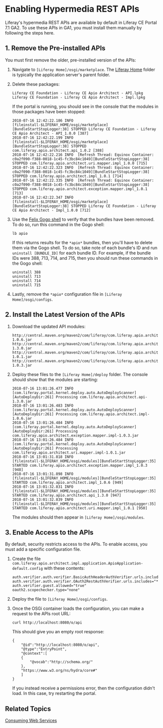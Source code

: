 # Enabling Hypermedia REST APIs [](id=enabling-hypermedia-rest-apis)

Liferay's hypermedia REST APIs are available by default in Liferay CE Portal 7.1 
GA2. To use these APIs in GA1, you must install them manually by following the 
steps here. 

## 1. Remove the Pre-installed APIs [](id=1-remove-the-pre-installed-apis)

You must first remove the older, pre-installed version of the APIs: 

1.  Navigate to `[Liferay Home]/osgi/marketplace`. The 
    [Liferay Home](/discover/deployment/-/knowledge_base/7-1/installing-liferay#liferay-home) 
    folder is typically the application server's parent folder. 

2.  Delete these packages: 

        Liferay CE Foundation - Liferay CE Apio Architect - API.lpkg 
        Liferay CE Foundation - Liferay CE Apio Architect - Impl.lpkg

    If the portal is running, you should see in the console that the modules in 
    those packages have been stopped: 

        2018-07-16 12:42:22.186 INFO  [fileinstall-$LIFERAY_HOME/osgi/marketplace][BundleStartStopLogger:38] STOPPED Liferay CE Foundation - Liferay CE Apio Architect - API_1.0.0 [387]
        2018-07-16 12:42:22.199 INFO  [fileinstall-$LIFERAY_HOME/osgi/marketplace][BundleStartStopLogger:38] STOPPED com.liferay.apio.architect.api_1.0.2 [388]
        2018-07-16 12:42:22.216 INFO  [Refresh Thread: Equinox Container: c0a2f090-f388-0018-1c45-fc3bc84c1049][BundleStartStopLogger:38] STOPPED com.liferay.apio.architect.uri.mapper.impl_1.0.0 [715]
        2018-07-16 12:42:22.323 INFO  [Refresh Thread: Equinox Container: c0a2f090-f388-0018-1c45-fc3bc84c1049][BundleStartStopLogger:38] STOPPED com.liferay.apio.architect.impl_1.0.1 [714]
        2018-07-16 12:42:22.335 INFO  [Refresh Thread: Equinox Container: c0a2f090-f388-0018-1c45-fc3bc84c1049][BundleStartStopLogger:38] STOPPED com.liferay.apio.architect.exception.mapper.impl_1.0.1 [713]
        2018-07-16 12:42:22.347 INFO  [fileinstall-$LIFERAY_HOME/osgi/marketplace][BundleStartStopLogger:38] STOPPED Liferay CE Foundation - Liferay CE Apio Architect - Impl_1.0.0 [712]

3.  Use the 
    [Felix Gogo shell](/develop/reference/-/knowledge_base/7-1/using-the-felix-gogo-shell) 
    to verify that the bundles have been removed. To do so, run this command in 
    the Gogo shell: 

        lb apio

    If this returns results for the `*apio*` bundles, then you'll have to delete 
    them via the Gogo shell. To do so, take note of each bundle's ID and run 
    `uninstall [BUNDLE_ID]` for each bundle ID. For example, if the bundle IDs 
    were 388, 713, 714, and 715, then you should run these commands in the Gogo 
    shell: 

        uninstall 388
        uninstall 713
        uninstall 714
        uninstall 715

4.  Lastly, remove the `*apio*` configuration file in 
    `[Liferay Home]/osgi/configs`. 

## 2. Install the Latest Version of the APIs [](id=2-install-the-latest-version-of-the-apis)

1.  Download the updated API modules: 

        http://central.maven.org/maven2/com/liferay/com.liferay.apio.architect.impl/1.0.6/com.liferay.apio.architect.impl-1.0.6.jar
        http://central.maven.org/maven2/com/liferay/com.liferay.apio.architect.api/1.3.0/com.liferay.apio.architect.api-1.3.0.jar
        http://central.maven.org/maven2/com/liferay/com.liferay.apio.architect.uri.mapper.impl/1.0.1/com.liferay.apio.architect.uri.mapper.impl-1.0.1.jar
        http://central.maven.org/maven2/com/liferay/com.liferay.apio.architect.exception.mapper.impl/1.0.3/com.liferay.apio.architect.exception.mapper.impl-1.0.3.jar

2.  Deploy these files to the `[Liferay Home]/deploy` folder. The console should 
    show that the modules are starting: 

        2018-07-16 13:01:26.477 INFO  [com.liferay.portal.kernel.deploy.auto.AutoDeployScanner][AutoDeployDir:261] Processing com.liferay.apio.architect.api-1.3.0.jar
        2018-07-16 13:01:26.483 INFO  [com.liferay.portal.kernel.deploy.auto.AutoDeployScanner][AutoDeployDir:261] Processing com.liferay.apio.architect.impl-1.0.6.jar
        2018-07-16 13:01:26.484 INFO  [com.liferay.portal.kernel.deploy.auto.AutoDeployScanner][AutoDeployDir:261] Processing com.liferay.apio.architect.exception.mapper.impl-1.0.3.jar
        2018-07-16 13:01:26.484 INFO  [com.liferay.portal.kernel.deploy.auto.AutoDeployScanner][AutoDeployDir:261] Processing com.liferay.apio.architect.uri.mapper.impl-1.0.1.jar
        2018-07-16 13:01:31.818 INFO  [fileinstall-$LIFERAY_HOME/osgi/modules][BundleStartStopLogger:35] STARTED com.liferay.apio.architect.exception.mapper.impl_1.0.3 [948]
        2018-07-16 13:01:31.898 INFO  [fileinstall-$LIFERAY_HOME/osgi/modules][BundleStartStopLogger:35] STARTED com.liferay.apio.architect.impl_1.0.6 [949]
        2018-07-16 13:01:32.831 INFO  [fileinstall-$LIFERAY_HOME/osgi/modules][BundleStartStopLogger:35] STARTED com.liferay.apio.architect.api_1.3.0 [947]
        2018-07-16 13:01:32.839 INFO  [fileinstall-$LIFERAY_HOME/osgi/modules][BundleStartStopLogger:35] STARTED com.liferay.apio.architect.uri.mapper.impl_1.0.1 [950]

    The modules should then appear in `[Liferay Home]/osgi/modules`. 

## 3. Enable Access to the APIs [](id=3-enable-access-to-the-apis)

By default, security restricts access to the APIs. To enable access, you must 
add a specific configuration file. 

1.  Create the file 
    `com.liferay.apio.architect.impl.application.ApioApplication-default.config` 
    with these contents: 

        auth.verifier.auth.verifier.BasicAuthHeaderAuthVerifier.urls.includes="*"
        auth.verifier.auth.verifier.OAuth2RestAuthVerifier.urls.includes="*"
        auth.verifier.guest.allowed="true"
        oauth2.scopechecker.type="none"

2.  Deploy the file to `[Liferay Home]/osgi/configs`. 

3.  Once the OSGi container loads the configuration, you can make a request to 
    the APIs root URL:

        curl http://localhost:8080/o/api

    This should give you an empty root response: 

        {
            "@id":"http://localhost:8080/o/api",
            "@type":"EntryPoint",
            "@context":[  
            {  
                "@vocab":"http://schema.org/"
            },
            "https://www.w3.org/ns/hydra/core#"
            ]
        }

    If you instead receive a permissions error, then the configuration didn't 
    load. In this case, try restarting the portal. 

## Related Topics [](id=related-topics)

[Consuming Web Services](/develop/tutorials/-/knowledge_base/7-1/consuming-web-services)
